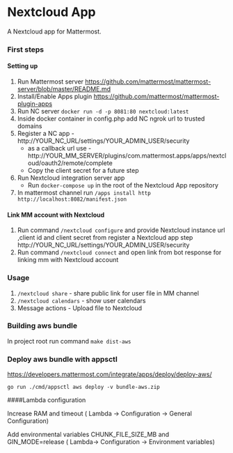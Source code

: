 # Nextcloud App

A Nextcloud app for Mattermost.

### First steps

#### Setting up
1. Run Mattermost server https://github.com/mattermost/mattermost-server/blob/master/README.md
2. Install/Enable Apps plugin  https://github.com/mattermost/mattermost-plugin-apps
3. Run NC server `docker run -d -p 8081:80 nextcloud:latest`
4. Inside docker container in config.php add NC ngrok url to trusted domains
5. Register a NC app - http://YOUR_NC_URL/settings/YOUR_ADMIN_USER/security
    * as a callback url use - http://YOUR_MM_SERVER/plugins/com.mattermost.apps/apps/nextcloud/oauth2/remote/complete
    * Copy the client secret for a future step
6. Run Nextcloud integration server app
    * Run `docker-compose up` in the root of the Nextcloud App repository
7. In mattermost channel run `/apps install http http://localhost:8082/manifest.json`

#### Link MM account with Nextcloud

1. Run command `/nextcloud configure` and provide Nextcloud instance url ,client id and client secret from register a Nextcloud app step http://YOUR_NC_URL/settings/YOUR_ADMIN_USER/security
2. Run command `/nextcloud connect` and open link from bot response for linking mm with Nextcloud account

### Usage

1. `/nextcloud share` - share public link for user file in MM channel
2. `/nextcloud calendars` -  show user calendars
3. Message actions - Upload file to Nextcloud


### Building aws bundle

In project root run command  `make dist-aws`

### Deploy aws bundle with appsctl
https://developers.mattermost.com/integrate/apps/deploy/deploy-aws/

`go run ./cmd/appsctl aws deploy -v bundle-aws.zip`

####Lambda configuration

Increase RAM and timeout ( Lambda -> Configuration -> General Configuration)

Add environmental variables CHUNK_FILE_SIZE_MB and GIN_MODE=release ( Lambda-> Configuration -> Environment variables)
